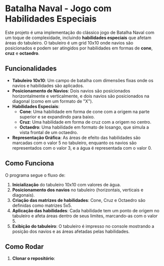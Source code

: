 # Batalha Naval - Jogo com Habilidades Especiais

Este projeto é uma implementação do clássico jogo de Batalha Naval com um toque de complexidade, incluindo **habilidades especiais** que afetam áreas do tabuleiro. O tabuleiro é um grid 10x10 onde navios são posicionados e podem ser atingidos por habilidades em formas de **cone**, **cruz** e **octaedro**.

## Funcionalidades

- **Tabuleiro 10x10**: Um campo de batalha com dimensões fixas onde os navios e habilidades são aplicados.
- **Posicionamento de Navios**: Dois navios são posicionados horizontalmente e verticalmente, e dois navios são posicionados na diagonal (como em um formato de "X").
- **Habilidades Especiais**:
  - **Cone**: Uma habilidade em forma de cone com a origem na parte superior e se expandindo para baixo.
  - **Cruz**: Uma habilidade em forma de cruz com a origem no centro.
  - **Octaedro**: Uma habilidade em formato de losango, que simula a vista frontal de um octaedro.
- **Representação Gráfica**: As áreas de efeito das habilidades são marcadas com o valor 5 no tabuleiro, enquanto os navios são representados com o valor 3, e a água é representada com o valor 0.

## Como Funciona

O programa segue o fluxo de:

1. **Inicialização** do tabuleiro 10x10 com valores de água.
2. **Posicionamento dos navios** no tabuleiro (horizontais, verticais e diagonais).
3. **Criação das matrizes de habilidades**: Cone, Cruz e Octaedro são definidas como matrizes 5x5.
4. **Aplicação das habilidades**: Cada habilidade tem um ponto de origem no tabuleiro e afeta áreas dentro de seus limites, marcando-as com o valor 5.
5. **Exibição do tabuleiro**: O tabuleiro é impresso no console mostrando a posição dos navios e as áreas afetadas pelas habilidades.

## Como Rodar

1. **Clonar o repositório**:
